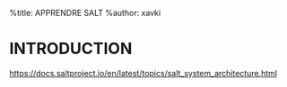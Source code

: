 %title: APPRENDRE SALT
%author: xavki


# INTRODUCTION



https://docs.saltproject.io/en/latest/topics/salt_system_architecture.html
